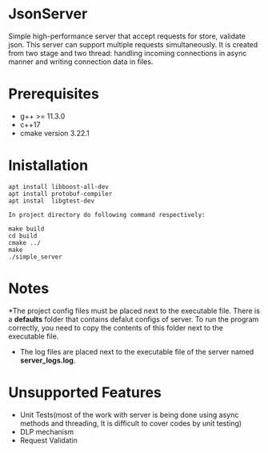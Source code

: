 # JsonServer
Simple high-performance server that accept requests for store, validate json. This server can support multiple requests simultaneously. It is created from two stage and two thread: handling incoming connections in async manner and writing connection data in files.

# Prerequisites
* g++ >= 11.3.0
* c++17
* cmake version 3.22.1


# Inistallation
```
apt install libboost-all-dev
apt install protobuf-compiler
apt instal  libgtest-dev

In project directory do following command respectively:

make build
cd build
cmake ../
make
./simple_server
```

# Notes
*The project config files must be placed next to the executable file. There is a **defaults** folder that contains defalut configs of server. To run the program correctly, you need to copy the contents of this folder next to the executable file.

* The log files are placed next to the executable file of the server named **server_logs.log**.

# Unsupported Features
* Unit Tests(most of the work with server is being done using async methods and threading, It is difficult to cover codes by unit testing)
* DLP mechanism
* Request Validatin
